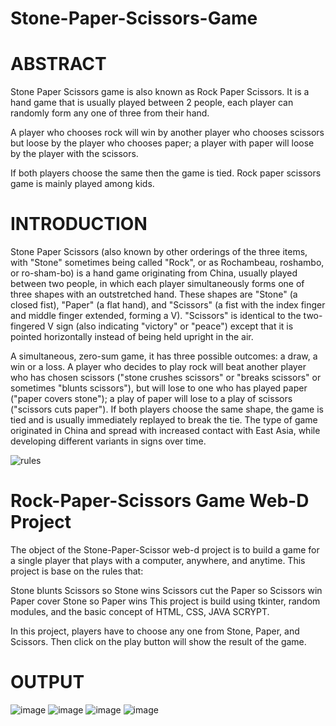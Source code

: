 # Stone-Paper-Scissors-Game

# ABSTRACT
Stone Paper Scissors game is also known as Rock Paper Scissors. It is a hand game that is usually played between 2 people, each player can randomly form any one of three from their hand.

A player who chooses rock will win by another player who chooses scissors but loose by the player who chooses paper; a player with paper will loose by the player with the scissors.

If both players choose the same then the game is tied. Rock paper scissors game is mainly played among kids.

# INTRODUCTION
Stone Paper Scissors (also known by other orderings of the three items, with "Stone" sometimes being called "Rock", or as Rochambeau, roshambo, or ro-sham-bo) is a hand game originating from China, usually played between two people, in which each player simultaneously forms one of three shapes with an outstretched hand. These shapes are "Stone" (a closed fist), "Paper" (a flat hand), and "Scissors" (a fist with the index finger and middle finger extended, forming a V). "Scissors" is identical to the two-fingered V sign (also indicating "victory" or "peace") except that it is pointed horizontally instead of being held upright in the air.

A simultaneous, zero-sum game, it has three possible outcomes: a draw, a win or a loss. A player who decides to play rock will beat another player who has chosen scissors ("stone crushes scissors" or "breaks scissors" or sometimes "blunts scissors"), but will lose to one who has played paper ("paper covers stone"); a play of paper will lose to a play of scissors ("scissors cuts paper"). If both players choose the same shape, the game is tied and is usually immediately replayed to break the tie. The type of game originated in China and spread with increased contact with East Asia, while developing different variants in signs over time.

![rules](https://user-images.githubusercontent.com/52343042/174410735-98189494-9ddc-4db5-9940-b8db5eeab469.png)


# Rock-Paper-Scissors Game Web-D Project
The object of the Stone-Paper-Scissor web-d project is to build a game for a single player that plays with a computer, anywhere, and anytime. This project is base on the rules that:

Stone blunts Scissors so Stone wins
Scissors cut the Paper so Scissors win
Paper cover Stone so Paper wins
This project is build using tkinter, random modules, and the basic concept of HTML, CSS, JAVA SCRYPT.

In this project, players have to choose any one from Stone, Paper, and Scissors. Then click on the play button will show the result of the game.

# OUTPUT
![image](https://user-images.githubusercontent.com/52343042/174401591-da87e5d1-2a3a-426c-8d52-aa71da18fa99.png)
![image](https://user-images.githubusercontent.com/52343042/174403106-b93c9010-793d-4aed-833a-4740a442a428.png)
![image](https://user-images.githubusercontent.com/52343042/174403182-2076ddcd-9ee0-4721-9716-1a90d67b58b0.png)
![image](https://user-images.githubusercontent.com/52343042/174403384-21d2d380-5b1e-4e58-a997-08f718d02f39.png)

